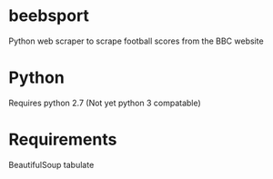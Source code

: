 # beebsport
Python web scraper to scrape football scores from the BBC website

# Python
Requires python 2.7 (Not yet python 3 compatable)

# Requirements
BeautifulSoup
tabulate
